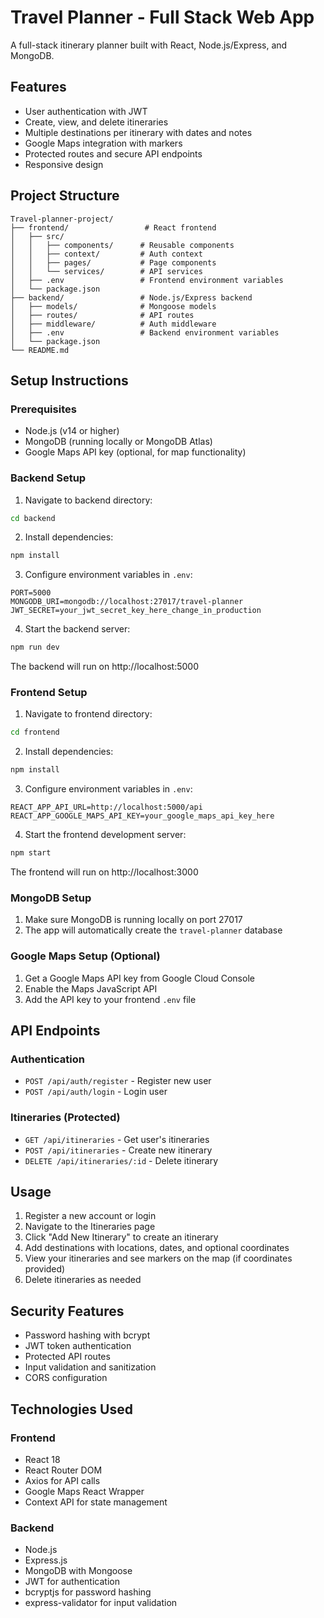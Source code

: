 # Travel Planner - Full Stack Web App

A full-stack itinerary planner built with React, Node.js/Express, and MongoDB.

## Features

- User authentication with JWT
- Create, view, and delete itineraries
- Multiple destinations per itinerary with dates and notes
- Google Maps integration with markers
- Protected routes and secure API endpoints
- Responsive design

## Project Structure

```
Travel-planner-project/
├── frontend/                 # React frontend
│   ├── src/
│   │   ├── components/      # Reusable components
│   │   ├── context/         # Auth context
│   │   ├── pages/           # Page components
│   │   └── services/        # API services
│   ├── .env                 # Frontend environment variables
│   └── package.json
├── backend/                 # Node.js/Express backend
│   ├── models/              # Mongoose models
│   ├── routes/              # API routes
│   ├── middleware/          # Auth middleware
│   ├── .env                 # Backend environment variables
│   └── package.json
└── README.md
```

## Setup Instructions

### Prerequisites
- Node.js (v14 or higher)
- MongoDB (running locally or MongoDB Atlas)
- Google Maps API key (optional, for map functionality)

### Backend Setup

1. Navigate to backend directory:
```bash
cd backend
```

2. Install dependencies:
```bash
npm install
```

3. Configure environment variables in `.env`:
```
PORT=5000
MONGODB_URI=mongodb://localhost:27017/travel-planner
JWT_SECRET=your_jwt_secret_key_here_change_in_production
```

4. Start the backend server:
```bash
npm run dev
```

The backend will run on http://localhost:5000

### Frontend Setup

1. Navigate to frontend directory:
```bash
cd frontend
```

2. Install dependencies:
```bash
npm install
```

3. Configure environment variables in `.env`:
```
REACT_APP_API_URL=http://localhost:5000/api
REACT_APP_GOOGLE_MAPS_API_KEY=your_google_maps_api_key_here
```

4. Start the frontend development server:
```bash
npm start
```

The frontend will run on http://localhost:3000

### MongoDB Setup

1. Make sure MongoDB is running locally on port 27017
2. The app will automatically create the `travel-planner` database

### Google Maps Setup (Optional)

1. Get a Google Maps API key from Google Cloud Console
2. Enable the Maps JavaScript API
3. Add the API key to your frontend `.env` file

## API Endpoints

### Authentication
- `POST /api/auth/register` - Register new user
- `POST /api/auth/login` - Login user

### Itineraries (Protected)
- `GET /api/itineraries` - Get user's itineraries
- `POST /api/itineraries` - Create new itinerary
- `DELETE /api/itineraries/:id` - Delete itinerary

## Usage

1. Register a new account or login
2. Navigate to the Itineraries page
3. Click "Add New Itinerary" to create an itinerary
4. Add destinations with locations, dates, and optional coordinates
5. View your itineraries and see markers on the map (if coordinates provided)
6. Delete itineraries as needed

## Security Features

- Password hashing with bcrypt
- JWT token authentication
- Protected API routes
- Input validation and sanitization
- CORS configuration

## Technologies Used

### Frontend
- React 18
- React Router DOM
- Axios for API calls
- Google Maps React Wrapper
- Context API for state management

### Backend
- Node.js
- Express.js
- MongoDB with Mongoose
- JWT for authentication
- bcryptjs for password hashing
- express-validator for input validation